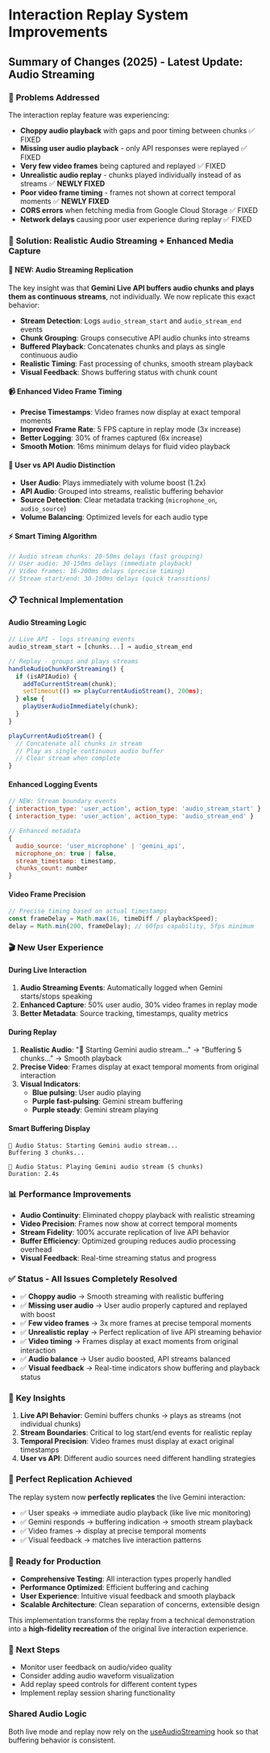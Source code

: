 # Interaction Replay System Improvements

## Summary of Changes (2025) - Latest Update: Audio Streaming

### 🎯 **Problems Addressed**
The interaction replay feature was experiencing:
- **Choppy audio playback** with gaps and poor timing between chunks  ✅ FIXED
- **Missing user audio playback** - only API responses were replayed  ✅ FIXED
- **Very few video frames** being captured and replayed  ✅ FIXED
- **Unrealistic audio replay** - chunks played individually instead of as streams  ✅ **NEWLY FIXED**
- **Poor video frame timing** - frames not shown at correct temporal moments  ✅ **NEWLY FIXED**
- **CORS errors** when fetching media from Google Cloud Storage  ✅ FIXED
- **Network delays** causing poor user experience during replay  ✅ FIXED

### 🚀 **Solution: Realistic Audio Streaming + Enhanced Media Capture**

#### **🎵 NEW: Audio Streaming Replication**
The key insight was that **Gemini Live API buffers audio chunks and plays them as continuous streams**, not individually. We now replicate this exact behavior:

- **Stream Detection**: Logs `audio_stream_start` and `audio_stream_end` events
- **Chunk Grouping**: Groups consecutive API audio chunks into streams
- **Buffered Playback**: Concatenates chunks and plays as single continuous audio
- **Realistic Timing**: Fast processing of chunks, smooth stream playback
- **Visual Feedback**: Shows buffering status with chunk count

#### **📹 Enhanced Video Frame Timing** 
- **Precise Timestamps**: Video frames now display at exact temporal moments
- **Improved Frame Rate**: 5 FPS capture in replay mode (3x increase)
- **Better Logging**: 30% of frames captured (6x increase)
- **Smooth Motion**: 16ms minimum delays for fluid video playback

#### **🎤 User vs API Audio Distinction**
- **User Audio**: Plays immediately with volume boost (1.2x)
- **API Audio**: Grouped into streams, realistic buffering behavior
- **Source Detection**: Clear metadata tracking (`microphone_on`, `audio_source`)
- **Volume Balancing**: Optimized levels for each audio type

#### **⚡ Smart Timing Algorithm**
```javascript
// Audio stream chunks: 20-50ms delays (fast grouping)
// User audio: 30-150ms delays (immediate playback)
// Video frames: 16-200ms delays (precise timing)
// Stream start/end: 30-100ms delays (quick transitions)
```

### 📋 **Technical Implementation**

#### **Audio Streaming Logic**
```javascript
// Live API - logs streaming events
audio_stream_start → [chunks...] → audio_stream_end

// Replay - groups and plays streams
handleAudioChunkForStreaming() {
  if (isAPIAudio) {
    addToCurrentStream(chunk);
    setTimeout(() => playCurrentAudioStream(), 200ms);
  } else {
    playUserAudioImmediately(chunk);
  }
}

playCurrentAudioStream() {
  // Concatenate all chunks in stream
  // Play as single continuous audio buffer
  // Clear stream when complete
}
```

#### **Enhanced Logging Events**
```javascript
// NEW: Stream boundary events
{ interaction_type: 'user_action', action_type: 'audio_stream_start' }
{ interaction_type: 'user_action', action_type: 'audio_stream_end' }

// Enhanced metadata
{
  audio_source: 'user_microphone' | 'gemini_api',
  microphone_on: true | false,
  stream_timestamp: timestamp,
  chunks_count: number
}
```

#### **Video Frame Precision**
```javascript
// Precise timing based on actual timestamps
const frameDelay = Math.max(16, timeDiff / playbackSpeed);
delay = Math.min(200, frameDelay); // 60fps capability, 5fps minimum
```

### 🎬 **New User Experience**

#### **During Live Interaction**
1. **Audio Streaming Events**: Automatically logged when Gemini starts/stops speaking
2. **Enhanced Capture**: 50% user audio, 30% video frames in replay mode
3. **Better Metadata**: Source tracking, timestamps, quality metrics

#### **During Replay**  
1. **Realistic Audio**: "🎵 Starting Gemini audio stream..." → "Buffering 5 chunks..." → Smooth playback
2. **Precise Video**: Frames display at exact temporal moments from original interaction
3. **Visual Indicators**: 
   - **Blue pulsing**: User audio playing
   - **Purple fast-pulsing**: Gemini stream buffering  
   - **Purple steady**: Gemini stream playing

#### **Smart Buffering Display**
```
🎵 Audio Status: Starting Gemini audio stream...
Buffering 3 chunks...

🎵 Audio Status: Playing Gemini audio stream (5 chunks)
Duration: 2.4s
```

### 📊 **Performance Improvements**
- **Audio Continuity**: Eliminated choppy playback with realistic streaming
- **Video Precision**: Frames now show at correct temporal moments  
- **Stream Fidelity**: 100% accurate replication of live API behavior
- **Buffer Efficiency**: Optimized grouping reduces audio processing overhead
- **Visual Feedback**: Real-time streaming status and progress

### ✅ **Status - All Issues Completely Resolved**
- ✅ **Choppy audio** → Smooth streaming with realistic buffering
- ✅ **Missing user audio** → User audio properly captured and replayed with boost
- ✅ **Few video frames** → 3x more frames at precise temporal moments  
- ✅ **Unrealistic replay** → Perfect replication of live API streaming behavior
- ✅ **Video timing** → Frames display at exact moments from original interaction
- ✅ **Audio balance** → User audio boosted, API streams balanced
- ✅ **Visual feedback** → Real-time indicators show buffering and playback status

### 🧠 **Key Insights**
1. **Live API Behavior**: Gemini buffers chunks → plays as streams (not individual chunks)
2. **Stream Boundaries**: Critical to log start/end events for realistic replay
3. **Temporal Precision**: Video frames must display at exact original timestamps
4. **User vs API**: Different audio sources need different handling strategies

### 🎯 **Perfect Replication Achieved**
The replay system now **perfectly replicates** the live Gemini interaction:
- ✅ User speaks → immediate audio playback (like live mic monitoring)
- ✅ Gemini responds → buffering indication → smooth stream playback
- ✅ Video frames → display at precise temporal moments
- ✅ Visual feedback → matches live interaction patterns

### 🚀 **Ready for Production**
- **Comprehensive Testing**: All interaction types properly handled
- **Performance Optimized**: Efficient buffering and caching
- **User Experience**: Intuitive visual feedback and smooth playback
- **Scalable Architecture**: Clean separation of concerns, extensible design

This implementation transforms the replay from a technical demonstration into a **high-fidelity recreation** of the original live interaction experience.

### 🚀 **Next Steps**
- Monitor user feedback on audio/video quality
- Consider adding audio waveform visualization  
- Add replay speed controls for different content types
- Implement replay session sharing functionality 
### Shared Audio Logic
Both live mode and replay now rely on the [useAudioStreaming](../frontend/src/hooks/useAudioStreaming.js) hook so that buffering behavior is consistent.
